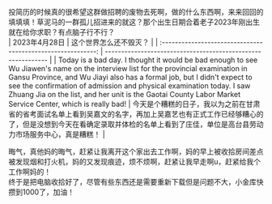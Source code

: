 投简历的时候真的很希望这群做招聘的废物去死啊，做的什么东西啊，来来回回的填填填！草泥马的一群孤儿招进来的就这？那个出生日期合着老子2023年刚出生就在给你求职？有点脑子行不行？  
|                        2023年4月28日                         | 这个世界怎么还不毁灭？                                       |
| :----------------------------------------------------------: | ------------------------------------------------------------ |
| Today is a bad day. I thought it would be bad enough to see Wu Jiawen's name on the interview list for the provincial examination in Gansu Province, and Wu Jiayi also has a formal job, but I didn't expect to see the confirmation of admission and physical examination today. I saw Zhuang Jia on the list, and her unit is the Gaotai County Labor Market Service Center, which is really bad! | 今天是个糟糕的日子，我以为之前在甘肃省的省考面试名单上看到吴嘉文的名字，再加上吴嘉艺也有正式工作已经够糟心的了，但是没想到今天在看确定录取并体检的名单上看到了庄佳，单位是高台县劳动力市场服务中心，真是糟糕！ |

晦气，真他妈的晦气，赶紧让我离开这个家出去工作啊，妈的早上被收拾房间差点被发现烟和打火机，妈的又发现痕迹，烦不烦啊，赶紧让我早走啊u，赶紧给我个工作啊妈的！  
终于是把电脑收拾好了，尽管有些东西还是需要重新下载但是问题不大，小金库快攒到1000了，加油！
